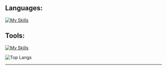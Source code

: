 
## Languages:

[![My Skills](https://skillicons.dev/icons?i=py,java,cs,c,js,html,css,dotnet,firebase,sqlite)](https://skillicons.dev)

## Tools:
[![My Skills](https://skillicons.dev/icons?i=git,github,androidstudio,visualstudio,vscode,linux,windows)](https://skillicons.dev)

![Top Langs](https://github-readme-stats.vercel.app/api/top-langs/?username=YaakovAbramov&layout=compact&theme=dark&hide_border=true)

---
